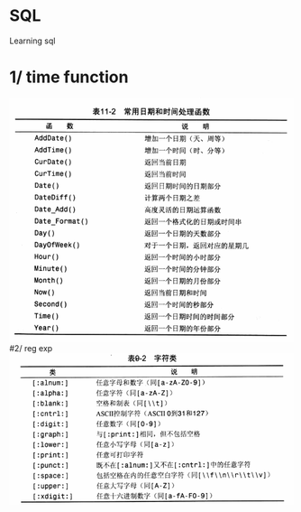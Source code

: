 # SQL
Learning sql

# 1/ time function
![image text](https://github.com/NotoriousKnight/SQL/blob/master/images/time.png)
#2/ reg exp
![image text](https://github.com/NotoriousKnight/SQL/blob/master/images/charregexp.png)
